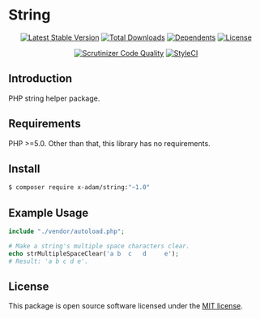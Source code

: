 # String

<p align="center">
<a href="https://packagist.org/packages/X-Adam/string" rel="nofollow"><img src="https://img.shields.io/packagist/v/X-Adam/string" alt="Latest Stable Version"></a>
<a href="https://packagist.org/packages/X-Adam/string" rel="nofollow"><img src="https://img.shields.io/packagist/dt/X-Adam/string" alt="Total Downloads"></a>
<a href="https://packagist.org/packages/X-Adam/string" rel="nofollow"><img src="https://poser.pugx.org/X-Adam/string/dependents.svg" alt="Dependents"></a>
<a href="https://packagist.org/packages/X-Adam/string" rel="nofollow"><img src="https://img.shields.io/packagist/l/X-Adam/string" alt="License"></a>
</p>

<p align="center">
<a href="https://scrutinizer-ci.com/g/X-Adam/php-string/build-status/master" rel="nofollow"><img src="https://scrutinizer-ci.com/g/X-Adam/string/badges/quality-score.png?b=master" title="Scrutinizer Code Quality"></a>
<a href="https://styleci.io/repos/322870263" rel="nofollow"><img src="https://styleci.io/repos/322870263/shield?branch=master" alt="StyleCI"></a>
</p>

## Introduction

PHP string helper package.

## Requirements

PHP >=5.0. Other than that, this library has no requirements.

## Install

```bash
$ composer require x-adam/string:"~1.0"
```

## Example Usage

```php
include "./vendor/autoload.php";

# Make a string's multiple space characters clear.
echo strMultipleSpaceClear('a b  c   d     e');
# Result: 'a b c d e'.
```

## License

This package is open source software licensed under the [MIT license](https://opensource.org/licenses/MIT).
